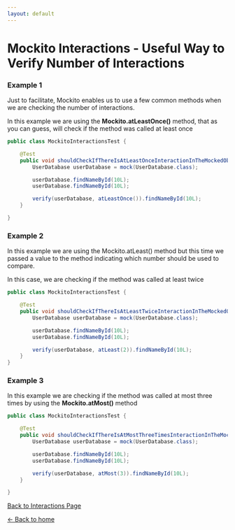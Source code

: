 ```yaml
---
layout: default
---
```


# Mockito Interactions - Useful Way to Verify Number of Interactions

### Example 1

Just to facilitate, Mockito enables us to use a few common methods when we are checking the
number of interactions.

In this example we are using the **Mockito.atLeastOnce()** method, that as you can guess, will check
if the method was called at least once

```java
public class MockitoInteractionsTest {

	@Test
	public void shouldCheckIfThereIsAtLeastOnceInteractionInTheMockedObject() throws Exception {
		UserDatabase userDatabase = mock(UserDatabase.class);

		userDatabase.findNameById(10L);
		userDatabase.findNameById(10L);

		verify(userDatabase, atLeastOnce()).findNameById(10L);
	}

}
```

### Example 2

In this example we are using the Mockito.atLeast() method but this time we passed a value to the method
indicating which number should be used to compare.

In this case, we are checking if the method was called at least twice

```java
public class MockitoInteractionsTest {

	@Test
	public void shouldCheckIfThereIsAtLeastTwiceInteractionInTheMockedObject() throws Exception {
		UserDatabase userDatabase = mock(UserDatabase.class);

		userDatabase.findNameById(10L);
		userDatabase.findNameById(10L);

		verify(userDatabase, atLeast(2)).findNameById(10L);
	}
}
```     

### Example 3

In this example we are checking if the method was called at most three times by using
the **Mockito.atMost()** method

```java
public class MockitoInteractionsTest {

	@Test
	public void shouldCheckIfThereIsAtMostThreeTimesInteractionInTheMockedObject() throws Exception {
		UserDatabase userDatabase = mock(UserDatabase.class);

		userDatabase.findNameById(10L);
		userDatabase.findNameById(10L);

		verify(userDatabase, atMost(3)).findNameById(10L);
	}

}
```     

[Back to Interactions Page](mockito-number-of-interactions)

[<- Back to home](/)
